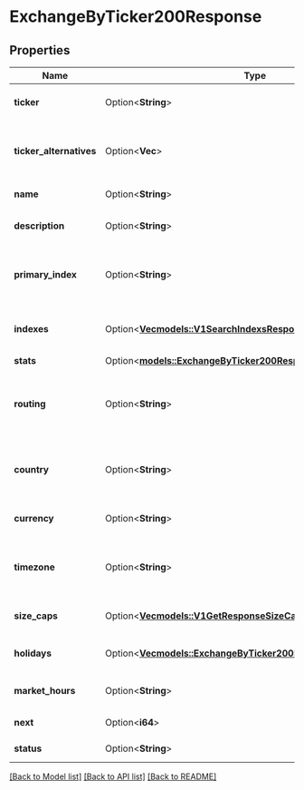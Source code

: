 # ExchangeByTicker200Response

## Properties

Name | Type | Description | Notes
------------ | ------------- | ------------- | -------------
**ticker** | Option<**String**> | Ticker is the unique identifier for the exchange. | [optional]
**ticker_alternatives** | Option<**Vec<String>**> | TickerAlternatives is a list of alternative identifiers for the exchange. | [optional]
**name** | Option<**String**> | Name is the name of the exchange. | [optional]
**description** | Option<**String**> | Description is the description of the exchange. | [optional]
**primary_index** | Option<**String**> | PrimaryIndex is the primary index of the exchange. It is the main index of the exchange. | [optional]
**indexes** | Option<[**Vec<models::V1SearchIndexsResponseResult>**](v1SearchIndexsResponseResult.md)> | Indexes is a list of indexes that are part of the exchange. | [optional]
**stats** | Option<[**models::ExchangeByTicker200ResponseStats**](ExchangeByTicker_200_response_stats.md)> |  | [optional]
**routing** | Option<**String**> | Routing is the routing code for the exchange. It is the code used to route orders to the exchange. | [optional]
**country** | Option<**String**> | Country is the country where the exchange is located. ISO 3166-1 alpha-2 code. | [optional]
**currency** | Option<**String**> | Currency is the currency used by the exchange. | [optional]
**timezone** | Option<**String**> | Timezone is the timezone where the exchange is located. Ex: America/New_York. | [optional]
**size_caps** | Option<[**Vec<models::V1GetResponseSizeCap>**](v1GetResponseSizeCap.md)> | SizeCaps is a list of size caps for the exchange. | [optional]
**holidays** | Option<[**Vec<models::ExchangeByTicker200ResponseHolidaysInner>**](ExchangeByTicker_200_response_holidays_inner.md)> | Holidays is a list of holidays for the exchange. | [optional]
**market_hours** | Option<**String**> | MarketHours is the trading hours of the exchange. | [optional]
**next** | Option<**i64**> | Next close/open in seconds | [optional]
**status** | Option<**String**> | Status is the status of the exchange. | [optional]

[[Back to Model list]](../README.md#documentation-for-models) [[Back to API list]](../README.md#documentation-for-api-endpoints) [[Back to README]](../README.md)


